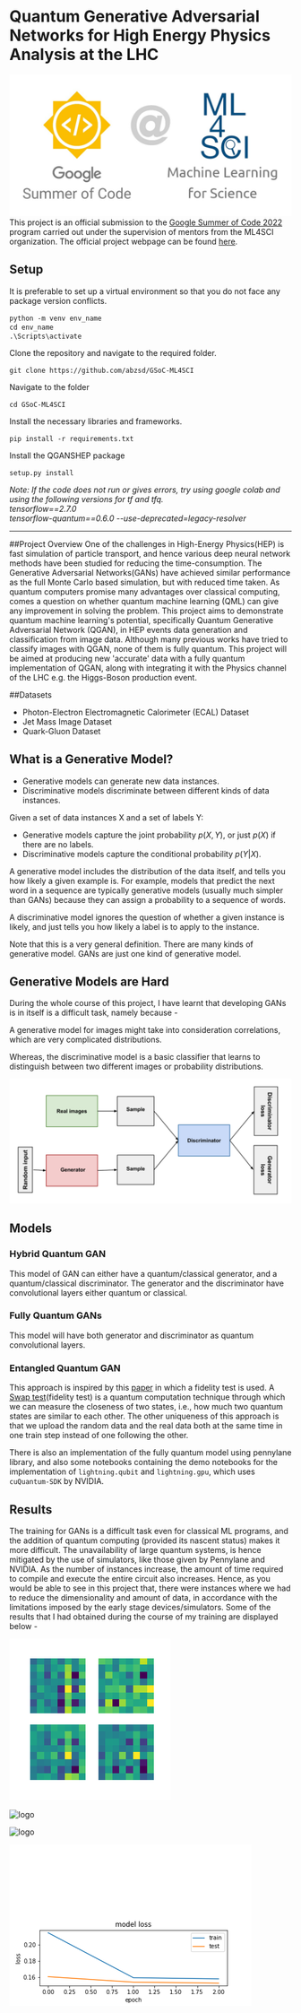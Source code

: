 # Quantum Generative Adversarial Networks for High Energy Physics Analysis at the LHC

![logo](https://github.com/abzsd/GSoC-ML4SCI/blob/main/data/logo.jpeg?raw=true)
This project is an official submission to the [Google Summer of Code 2022](https://summerofcode.withgoogle.com/) program carried out under the supervision of mentors from the ML4SCI organization.
The official project webpage can be found [here](https://summerofcode.withgoogle.com/programs/2022/projects/QzBcIxrS).

## Setup

It is preferable to set up a virtual environment so that you do not face any package version conflicts.
```shell
python -m venv env_name
cd env_name
.\Scripts\activate
```

Clone the repository and navigate to the required folder.
```shell
git clone https://github.com/abzsd/GSoC-ML4SCI
```
Navigate to the folder
```shell
cd GSoC-ML4SCI
```
Install the necessary libraries and frameworks.
```shell
pip install -r requirements.txt
```
Install the QGANSHEP package
```shell
setup.py install
```

_Note: If the code does not run or gives errors, try using google colab and using the following versions for tf and tfq.
<br>
tensorflow==2.7.0
<br>
tensorflow-quantum==0.6.0 --use-deprecated=legacy-resolver_
***

##Project Overview
One of the challenges in High-Energy Physics(HEP) is fast simulation of particle transport, and hence various deep neural network methods have been studied for reducing the time-consumption. The Generative Adversarial Networks(GANs) have achieved similar performance as the full Monte Carlo based simulation, but with reduced time taken. As quantum computers promise many advantages over classical computing, comes a question on whether quantum machine learning (QML) can give any improvement in solving the problem. This project aims to demonstrate quantum machine learning's potential, specifically Quantum Generative Adversarial Network (QGAN), in HEP events data generation and classification from image data. Although many previous works have tried to classify images with QGAN, none of them is fully quantum. This project will be aimed at producing new 'accurate' data with a fully quantum implementation of QGAN, along with integrating it with the Physics channel of the LHC e.g. the Higgs-Boson production event.

##Datasets
- Photon-Electron Electromagnetic Calorimeter (ECAL) Dataset
- Jet Mass Image Dataset
- Quark-Gluon Dataset

## What is a Generative Model?

- Generative models can generate new data instances.
- Discriminative models discriminate between different kinds of data instances.

Given a set of data instances X and a set of labels Y:

- Generative models capture the joint probability $p(X, Y)$, or just $p(X)$ if there are no labels.
- Discriminative models capture the conditional probability $p(Y | X)$.

A generative model includes the distribution of the data itself, and tells you how likely a given example is. For example, models that predict the next word in a sequence are typically generative models (usually much simpler than GANs) because they can assign a probability to a sequence of words.

A discriminative model ignores the question of whether a given instance is likely, and just tells you how likely a label is to apply to the instance.

Note that this is a very general definition. There are many kinds of generative model. GANs are just one kind of generative model.

## Generative Models are Hard
During the whole course of this project, I have learnt that developing GANs is in itself is a difficult task, namely because - 

A generative model for images might take into consideration correlations, which are very complicated distributions.

Whereas, the discriminative model is a basic classifier that learns to distinguish between two different images or probability distributions.


![logo](https://github.com/abzsd/GSoC-ML4SCI/blob/main/data/logo1.svg?raw=true)

## Models
### Hybrid Quantum GAN
This model of GAN can either have a quantum/classical generator, and a quantum/classical discriminator. The generator and the discriminator have convolutional layers either quantum or classical. 

### Fully Quantum GANs
This model will have both generator and discriminator as quantum convolutional layers. 

### Entangled Quantum GAN
This approach is inspired by this [paper](https://arxiv.org/abs/2105.00080) in which a fidelity test is used. A [Swap test](https://en.wikipedia.org/wiki/Swap_test)(fidelity test) is a quantum computation technique through which we can measure the closeness of two states, i.e., how much two quantum states are similar to each other. The other uniqueness of this approach is that we upload the random data and the real data both at the same time in one train step instead of one following the other.

 There is also an implementation of the fully quantum model using pennylane library, and also some notebooks containing the demo notebooks for the implementation of ```lightning.qubit``` and ```lightning.gpu```, which uses ```cuQuantum-SDK``` by NVIDIA.
 
 ## Results
 The training for GANs is a difficult task even for classical ML programs, and the addition of quantum computing (provided its nascent status) makes it more difficult. The unavailability of large quantum systems, is hence mitigated by the use of simulators, like those given by Pennylane and NVIDIA. As the number of instances increase, the amount of time required to compile and execute the entire circuit also increases. Hence, as you would be able to see in this project that, there were instances where we had to reduce the dimensionality and amount of data, in accordance with the limitations imposed by the early stage devices/simulators. 
 Some of the results that I had obtained during the course of my training are displayed below - 

![logo](https://github.com/abzsd/GSoC-ML4SCI/blob/main/plots/dcgan.gif?raw=true)

![logo](https://github.com/abzsd/GSoC-ML4SCI/blob/main/plots/dcgan_v2.gif?raw=true)

![logo](https://github.com/abzsd/GSoC-ML4SCI/blob/main/plots/dcgan_v3.gif?raw=true)

![logo](https://github.com/abzsd/GSoC-ML4SCI/blob/main/plots/QDiscriminator_v2_loss.png?raw=true)
